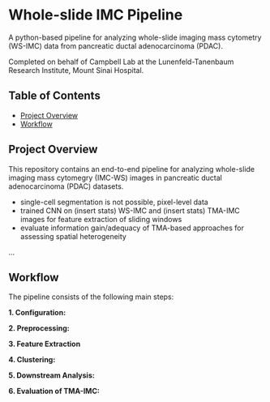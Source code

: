 # Whole-slide IMC Pipeline

A python-based pipeline for analyzing whole-slide imaging mass cytometry (WS-IMC) data from pancreatic ductal adenocarcinoma (PDAC). 

Completed on behalf of Campbell Lab at the Lunenfeld-Tanenbaum Research Institute, Mount Sinai Hospital.

## Table of Contents
- [Project Overview](#project-overview)
- [Workflow]()


## Project Overview

This repository contains an end-to-end pipeline for analyzing whole-slide imaging mass cytomegry (IMC-WS) images in pancreatic ductal adenocarcinoma (PDAC) datasets.

- single-cell segmentation is not possible, pixel-level data
- trained CNN on (insert stats) WS-IMC and (insert stats) TMA-IMC images for feature extraction of sliding windows
- evaluate information gain/adequacy of TMA-based approaches for assessing spatial heterogeneity

...

## Workflow

The pipeline consists of the following main steps:

**1. Configuration:**

**2. Preprocessing:**

**3. Feature Extraction**

**4. Clustering:**

**5. Downstream Analysis:**

**6. Evaluation of TMA-IMC:**